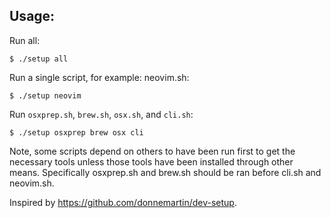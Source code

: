 ## Usage:
Run all:

    $ ./setup all

Run a single script, for example: neovim.sh:

    $ ./setup neovim

Run `osxprep.sh`, `brew.sh`, `osx.sh`, and `cli.sh`:

    $ ./setup osxprep brew osx cli

Note, some scripts depend on others to have been run first to get the necessary tools unless those tools have been installed through other means. Specifically osxprep.sh and brew.sh should be ran before cli.sh and neovim.sh.


Inspired by https://github.com/donnemartin/dev-setup.
